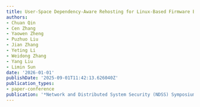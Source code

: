 ```yaml
---
title: User-Space Dependency-Aware Rehosting for Linux-Based Firmware Binaries
authors:
- Chuan Qin
- Cen Zhang
- Yaowen Zheng
- Puzhuo Liu
- Jian Zhang
- Yeting Li
- Weidong Zhang
- Yang Liu
- Limin Sun
date: '2026-01-01'
publishDate: '2025-09-01T11:42:13.626040Z'
publication_types:
- paper-conference
publication: '*Network and Distributed System Security (NDSS) Symposium*'
---
```

